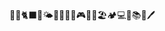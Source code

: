 <!--### Hi there 👋-->
🦕🦀🐈‍⬛🐚🌤🌊🍳🍣🎨🎮🎲🚐🏖🏕💻🔮📚📖🖊

<!--
**gladhwen/gladhwen** is a ✨ _special_ ✨ repository because its `README.md` (this file) appears on your GitHub profile.

Here are some ideas to get you started:

- 🔭 I’m currently working on ...
- 🌱 I’m currently learning ...
- 👯 I’m looking to collaborate on ...
- 🤔 I’m looking for help with ...
- 💬 Ask me about ...
- 📫 How to reach me: ...
- 😄 Pronouns: ...
- ⚡ Fun fact: ...
-->
